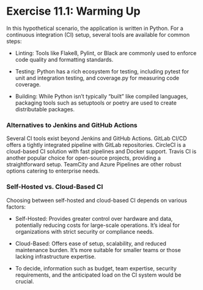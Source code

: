 # Exercise 11.1: Warming Up

In this hypothetical scenario, the application is written in Python. For a continuous integration (CI) setup, several tools are available for common steps:

- Linting: Tools like Flake8, Pylint, or Black are commonly used to enforce code quality and formatting standards.

- Testing: Python has a rich ecosystem for testing, including pytest for unit and integration testing, and coverage.py for measuring code coverage.

- Building: While Python isn’t typically “built” like compiled languages, packaging tools such as setuptools or poetry are used to create distributable packages.

### Alternatives to Jenkins and GitHub Actions

Several CI tools exist beyond Jenkins and GitHub Actions. GitLab CI/CD offers a tightly integrated pipeline with GitLab repositories. CircleCI is a cloud-based CI solution with fast pipelines and Docker support. Travis CI is another popular choice for open-source projects, providing a straightforward setup. TeamCity and Azure Pipelines are other robust options catering to enterprise needs.

### Self-Hosted vs. Cloud-Based CI

Choosing between self-hosted and cloud-based CI depends on various factors:

- Self-Hosted: Provides greater control over hardware and data, potentially reducing costs for large-scale operations. It’s ideal for organizations with strict security or compliance needs.

- Cloud-Based: Offers ease of setup, scalability, and reduced maintenance burden. It’s more suitable for smaller teams or those lacking infrastructure expertise.

- To decide, information such as budget, team expertise, security requirements, and the anticipated load on the CI system would be crucial.
